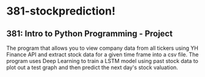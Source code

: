 # 381-stockprediction!
## 381: Intro to Python Programming - Project

The program that allows you to view company data from all tickers using YH Finance API and extract stock data for a given time frame into a csv file. 
The program uses Deep Learning to train a LSTM model using past stock data to plot out a test graph and then predict the next day's stock valuation. 

